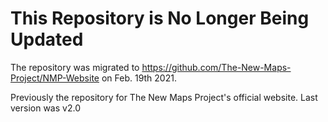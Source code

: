 # This Repository is No Longer Being Updated

The repository was migrated to https://github.com/The-New-Maps-Project/NMP-Website on Feb. 19th 2021.

Previously the repository for The New Maps Project's official website. Last version was v2.0
